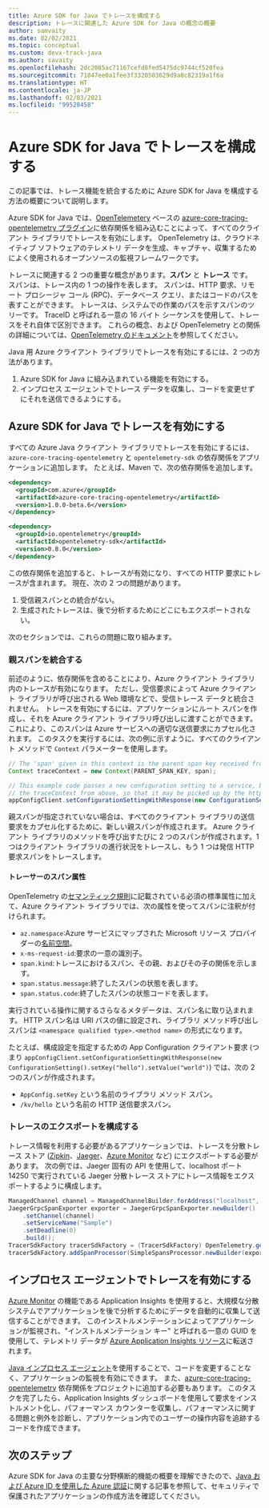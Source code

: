 ```yaml
---
title: Azure SDK for Java でトレースを構成する
description: トレースに関連した Azure SDK for Java の概念の概要
author: samvaity
ms.date: 02/02/2021
ms.topic: conceptual
ms.custom: devx-track-java
ms.author: savaity
ms.openlocfilehash: 2dc2085ac71167cefd8fed5475dc9744cf520fea
ms.sourcegitcommit: 71847ee0a1fee3f3320503629d9a8c82319a1f6a
ms.translationtype: HT
ms.contentlocale: ja-JP
ms.lasthandoff: 02/03/2021
ms.locfileid: "99528458"
---
```

# <a name="configure-tracing-in-the-azure-sdk-for-java"></a>Azure SDK for Java でトレースを構成する

この記事では、トレース機能を統合するために Azure SDK for Java を構成する方法の概要について説明します。

Azure SDK for Java では、[OpenTelemetery](https://opentelemetry.io/) ベースの [azure-core-tracing-opentelemetry プラグイン](https://github.com/Azure/azure-sdk-for-java/tree/master/sdk/core/azure-core-tracing-opentelemetry#azure-tracing-opentelemetry-client-library-for-java)に依存関係を組み込むことによって、すべてのクライアント ライブラリでトレースを有効にします。 OpenTelemetry は、クラウドネイティブ ソフトウェアのテレメトリ データを生成、キャプチャ、収集するためによく使用されるオープンソースの監視フレームワークです。

トレースに関連する 2 つの重要な概念があります。**スパン** と **トレース** です。 スパンは、トレース内の 1 つの操作を表します。 スパンは、HTTP 要求、リモート プロシージャ コール (RPC)、データベース クエリ、またはコードのパスを表すことができます。 トレースは、システムでの作業のパスを示すスパンのツリーです。 TraceID と呼ばれる一意の 16 バイト シーケンスを使用して、トレースをそれ自体で区別できます。 これらの概念、および OpenTelemetry との関係の詳細については、[OpenTelemetry のドキュメント](https://opentelemetry.io/docs/)を参照してください。

Java 用 Azure クライアント ライブラリでトレースを有効にするには、2 つの方法があります。

1. Azure SDK for Java に組み込まれている機能を有効にする。
2. インプロセス エージェントでトレース データを収集し、コードを変更せずにそれを送信できるようにする。

## <a name="enable-tracing-in-the-azure-sdk-for-java"></a>Azure SDK for Java でトレースを有効にする

すべての Azure Java クライアント ライブラリでトレースを有効にするには、`azure-core-tracing-opentelemetry` と `opentelemetry-sdk` の依存関係をアプリケーションに追加します。 たとえば、Maven で、次の依存関係を追加します。

```xml
<dependency>
  <groupId>com.azure</groupId>
  <artifactId>azure-core-tracing-opentelemetry</artifactId>
  <version>1.0.0-beta.6</version>
</dependency>

<dependency>
  <groupId>io.opentelemetry</groupId>
  <artifactId>opentelemetry-sdk</artifactId>
  <version>0.8.0</version>
</dependency>
```

この依存関係を追加すると、トレースが有効になり、すべての HTTP 要求にトレースが含まれます。 現在、次の 2 つの問題があります。

1. 受信親スパンとの統合がない。
2. 生成されたトレースは、後で分析するためにどこにもエクスポートされない。

次のセクションでは、これらの問題に取り組みます。

### <a name="integrate-parent-spans"></a>親スパンを統合する

前述のように、依存関係を含めることにより、Azure クライアント ライブラリ内のトレースが有効になります。 ただし、受信要求によって Azure クライアント ライブラリが呼び出される Web 環境などで、受信トレース データと統合されません。 トレースを有効にするには、アプリケーションにルート スパンを作成し、それを Azure クライアント ライブラリ呼び出しに渡すことができます。これにより、このスパンは Azure サービスへの適切な送信要求にカプセル化されます。 このタスクを実行するには、次の例に示すように、すべてのクライアント メソッドで `Context` パラメーターを使用します。

```java
// The 'span' given in this context is the parent span key received from the incoming request.
Context traceContext = new Context(PARENT_SPAN_KEY, span);

// This example code passes a new configuration setting to a service, but also includes
// the traceContext from above, so that it may be picked up by the http transport and included as appropriate.
appConfigClient.setConfigurationSettingWithResponse(new ConfigurationSetting().setKey("hello").setValue("world"), true, traceContext);
```

親スパンが指定されていない場合は、すべてのクライアント ライブラリの送信要求をカプセル化するために、新しい親スパンが作成されます。 Azure クライアント ライブラリのメソッドを呼び出すたびに 2 つのスパンが作成されます。1 つはクライアント ライブラリの進行状況をトレースし、もう 1 つは発信 HTTP 要求スパンをトレースします。

#### <a name="tracer-span-attributes"></a>トレーサーのスパン属性

OpenTelemetry の[セマンティック規則](https://github.com/open-telemetry/opentelemetry-specification/blob/e9340d74f1ba0b651b3581d6bd5df6a92b772e18/semantic-conventions.md)に記載されている必須の標準属性に加えて、Azure クライアント ライブラリでは、次の属性を使ってスパンに注釈が付けられます。

* `az.namespace`:Azure サービスにマップされた Microsoft リソース プロバイダーの[名前空間](/azure/azure-resource-manager/management/azure-services-resource-providers)。
* `x-ms-request-id`:要求の一意の識別子。
* `span.kind`:トレースにおけるスパン、その親、およびその子の関係を示します。
* `span.status.message`:終了したスパンの状態を表します。
* `span.status.code`:終了したスパンの状態コードを表します。

実行されている操作に関するさらなるメタデータは、スパン名に取り込まれます。 HTTP スパン名は URI パスの値に設定され、ライブラリ メソッド呼び出しスパンは `<namespace qualified type>.<method name>` の形式になります。

たとえば、構成設定を指定するための App Configuration クライアント要求 (つまり `appConfigClient.setConfigurationSettingWithResponse(new ConfigurationSetting().setKey("hello").setValue("world")`) では、次の 2 つのスパンが作成されます。

* `AppConfig.setKey` という名前のライブラリ メソッド スパン。
* `/kv/hello` という名前の HTTP 送信要求スパン。

### <a name="configure-tracing-exports"></a>トレースのエクスポートを構成する

トレース情報を利用する必要があるアプリケーションでは、トレースを分散トレース ストア ([Zipkin](https://zipkin.io/)、[Jaeger](https://www.jaegertracing.io/)、[Azure Monitor](https://github.com/Azure/azure-sdk-for-java/tree/master/sdk/monitor/microsoft-opentelemetry-exporter-azuremonitor#azure-monitor-opentelemetry-exporter-client-library-for-java) など) にエクスポートする必要があります。 次の例では、Jaeger 固有の API を使用して、localhost ポート 14250 で実行されている Jaeger 分散トレース ストアにトレース情報をエクスポートするように構成します。

```java
ManagedChannel channel = ManagedChannelBuilder.forAddress("localhost", 14250).usePlaintext().build();
JaegerGrpcSpanExporter exporter = JaegerGrpcSpanExporter.newBuilder()
    .setChannel(channel)
    .setServiceName("Sample")
    .setDeadline(0)
    .build();
TracerSdkFactory tracerSdkFactory = (TracerSdkFactory) OpenTelemetry.getTracerFactory();
tracerSdkFactory.addSpanProcessor(SimpleSpansProcessor.newBuilder(exporter).build());
```

## <a name="enable-tracing-with-the-in-process-agent"></a>インプロセス エージェントでトレースを有効にする

[Azure Monitor](/azure/azure-monitor/overview) の機能である Application Insights を使用すると、大規模な分散システムでアプリケーションを後で分析するためにデータを自動的に収集して送信することができます。 このインストルメンテーションによってアプリケーションが監視され、"インストルメンテーション キー" と呼ばれる一意の GUID を使用して、テレメトリ データが [Azure Application Insights リソース](/azure/azure-monitor/app/app-insights-overview)に転送されます。

[Java インプロセス エージェント](/azure/azure-monitor/app/java-in-process-agent)を使用することで、コードを変更することなく、アプリケーションの監視を有効にできます。 また、[azure-core-tracing-opentelemetry](https://github.com/Azure/azure-sdk-for-java/tree/master/sdk/core/azure-core-tracing-opentelemetry#azure-tracing-opentelemetry-client-library-for-java) 依存関係をプロジェクトに追加する必要もあります。 このタスクを完了したら、Application Insights ダッシュボードを使用して要求をインストルメント化し、パフォーマンス カウンターを収集し、パフォーマンスに関する問題と例外を診断し、アプリケーション内でのユーザーの操作内容を追跡するコードを作成できます。

## <a name="next-steps"></a>次のステップ

Azure SDK for Java の主要な分野横断的機能の概要を理解できたので、[Java および Azure ID を使用した Azure 認証](identity.md)に関する記事を参照して、セキュリティで保護されたアプリケーションの作成方法を確認してください。
